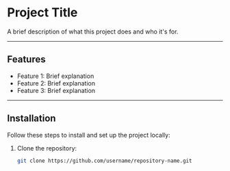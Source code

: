 # Project Title

A brief description of what this project does and who it's for.

---

## Features

- Feature 1: Brief explanation
- Feature 2: Brief explanation
- Feature 3: Brief explanation

---

## Installation

Follow these steps to install and set up the project locally:

1. Clone the repository:
   ```bash
   git clone https://github.com/username/repository-name.git
